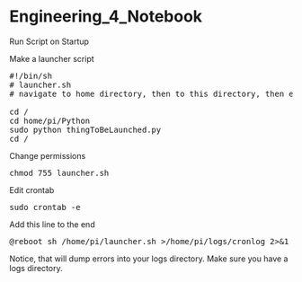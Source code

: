 # Engineering_4_Notebook
Run Script on Startup

Make a launcher script
<pre>
#!/bin/sh
# launcher.sh
# navigate to home directory, then to this directory, then execute python script, then back home

cd /
cd home/pi/Python
sudo python thingToBeLaunched.py
cd /
</pre>
Change permissions
<pre>
chmod 755 launcher.sh
</pre>
Edit crontab
<pre>
sudo crontab -e
</pre>
Add this line to the end
<pre>
@reboot sh /home/pi/launcher.sh >/home/pi/logs/cronlog 2>&1
</pre>
Notice, that will dump errors into your logs directory.  Make sure you have a logs directory.

